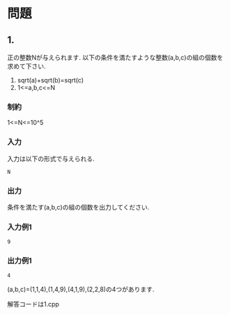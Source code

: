 # 問題

## 1.

正の整数Nが与えられます. 
以下の条件を満たすような整数(a,b,c)の組の個数を求めて下さい.

1. sqrt(a)+sqrt(b)=sqrt(c)
2. 1<=a,b,c<=N

### 制約

1<=N<=10^5

### 入力
入力は以下の形式で与えられる.

```
N
```

### 出力

条件を満たす(a,b,c)の組の個数を出力してください.

### 入力例1

```
9
```

### 出力例1

```
4
```

(a,b,c)=(1,1,4),(1,4,9),(4,1,9),(2,2,8)の4つがあります.

解答コードは1.cpp
